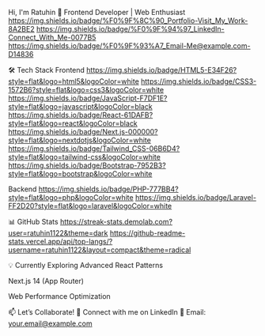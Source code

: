 Hi, I'm Ratuhin 👋
Frontend Developer | Web Enthusiast
https://img.shields.io/badge/%F0%9F%8C%90_Portfolio-Visit_My_Work-8A2BE2
https://img.shields.io/badge/%F0%9F%94%97_LinkedIn-Connect_With_Me-0077B5
https://img.shields.io/badge/%F0%9F%93%A7_Email-Me@example.com-D14836

🛠️ Tech Stack
Frontend
https://img.shields.io/badge/HTML5-E34F26?style=flat&logo=html5&logoColor=white
https://img.shields.io/badge/CSS3-1572B6?style=flat&logo=css3&logoColor=white
https://img.shields.io/badge/JavaScript-F7DF1E?style=flat&logo=javascript&logoColor=black
https://img.shields.io/badge/React-61DAFB?style=flat&logo=react&logoColor=black
https://img.shields.io/badge/Next.js-000000?style=flat&logo=nextdotjs&logoColor=white
https://img.shields.io/badge/Tailwind_CSS-06B6D4?style=flat&logo=tailwind-css&logoColor=white
https://img.shields.io/badge/Bootstrap-7952B3?style=flat&logo=bootstrap&logoColor=white

Backend
https://img.shields.io/badge/PHP-777BB4?style=flat&logo=php&logoColor=white
https://img.shields.io/badge/Laravel-FF2D20?style=flat&logo=laravel&logoColor=white

📊 GitHub Stats
https://streak-stats.demolab.com?user=ratuhin1122&theme=dark
https://github-readme-stats.vercel.app/api/top-langs/?username=ratuhin1122&layout=compact&theme=radical

💡 Currently Exploring
Advanced React Patterns

Next.js 14 (App Router)

Web Performance Optimization

📫 Let’s Collaborate!
🔗 Connect with me on LinkedIn
📧 Email: your.email@example.com

<!--
**ratuhin1122/ratuhin1122** is a ✨ _special_ ✨ repository because its `README.md` (this file) appears on your GitHub profile.

Here are some ideas to get you started:

- 🔭 I’m currently working on ...
- 🌱 I’m currently learning ...
- 👯 I’m looking to collaborate on ...
- 🤔 I’m looking for help with ...
- 💬 Ask me about ...
- 📫 How to reach me: ...
- 😄 Pronouns: ...
- ⚡ Fun fact: ...
-->
